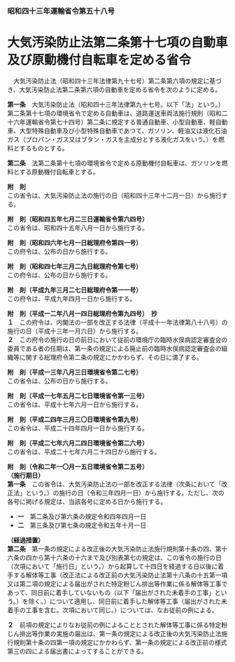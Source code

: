 ### 昭和四十三年運輸省令第五十八号  
# 大気汚染防止法第二条第十七項の自動車及び原動機付自転車を定める省令  
　大気汚染防止法（昭和四十三年法律第九十七号）第二条第六項の規定に基づき、大気汚染防止法第二条第六項の自動車を定める省令を次のように定める。  
  
**第一条**　大気汚染防止法（昭和四十三年法律第九十七号。以下「法」という。）第二条第十七項の環境省令で定める自動車は、道路運送車両法施行規則（昭和二十六年運輸省令第七十四号）第二条に規定する普通自動車、小型自動車、軽自動車、大型特殊自動車及び小型特殊自動車であつて、ガソリン、軽油又は液化石油ガス（プロパン・ガス又はブタン・ガスを主成分とする液化ガスをいう。）を燃料とするものとする。  
  
**第二条**　法第二条第十七項の環境省令で定める原動機付自転車は、ガソリンを燃料とする原動機付自転車とする。  
  
**附　則**  
この省令は、大気汚染防止法の施行の日（昭和四十三年十二月一日）から施行する。  
  
**附　則（昭和四五年七月二三日運輸省令第六四号）**  
この省令は、昭和四十五年八月一日から施行する。  
  
**附　則（昭和四六年七月一日総理府令第四一号）**  
この府令は、公布の日から施行する。  
  
**附　則（昭和四七年三月二九日総理府令第七号）**  
この府令は、公布の日から施行する。  
  
**附　則（平成九年三月二七日総理府令第一一号）**  
この府令は、平成九年四月一日から施行する。  
  
**附　則（平成一二年八月一四日総理府令第九四号）　抄**  
**１**　この府令は、内閣法の一部を改正する法律（平成十一年法律第八十八号）の施行の日（平成十三年一月六日）から施行する。  
**２**　この府令の施行の日の前日において従前の環境庁の臨時水俣病認定審査会の委員である者の任期は、第一条の規定による廃止前の臨時水俣病認定審査会の組織等に関する総理府令第二条の規定にかかわらず、その日に満了する。  
  
**附　則（平成一三年八月三日環境省令第二七号）**  
この省令は、公布の日から施行する。  
  
**附　則（平成一七年五月二七日環境省令第一三号）**  
この省令は、平成十七年六月一日から施行する。  
  
**附　則（平成二四年三月三〇日環境省令第九号）**  
この省令は、平成二十四年四月一日から施行する。  
  
**附　則（平成二七年六月二四日環境省令第二六号）**  
この省令は、平成二十七年六月二十四日から施行する。  
  
**附　則（令和二年一〇月一五日環境省令第二五号）**  
**（施行期日）**  
**第一条**　この省令は、大気汚染防止法の一部を改正する法律（次条において「改正法」という。）の施行の日（令和三年四月一日）から施行する。ただし、次の各号に掲げる規定は、当該各号に定める日から施行する。  
* **一**　第二条及び第六条の規定令和四年四月一日  
* **二**　第三条及び第七条の規定令和五年十月一日  
  
**（経過措置）**  
**第二条**　第一条の規定による改正後の大気汚染防止法施行規則第十条の四、第十六条の四から第十六条の十六まで及び別表第七の規定は、この省令の施行の日（次項において「施行日」という。）から起算して十四日を経過する日以後に着手する解体等工事（改正法による改正前の大気汚染防止法第十八条の十五第一項又は第二項の規定による届出がされた特定粉じん排出等作業に係る解体等工事であって、同日前に着手していないもの（以下「届出がされた未着手の工事」という。）を除く。）について適用し、同日前に着手した解体等工事（届出がされた未着手の工事を含む。次項において同じ。）については、なお従前の例による。  
  
**２**　前項の規定によりなお従前の例によることとされた解体等工事に係る特定粉じん排出等作業の実施の届出は、第一条の規定による改正後の大気汚染防止法施行規則第十条の四第一項の規定にかかわらず、第一条の規定による改正前の様式第三の四による届出書によってすることができる。  
  
